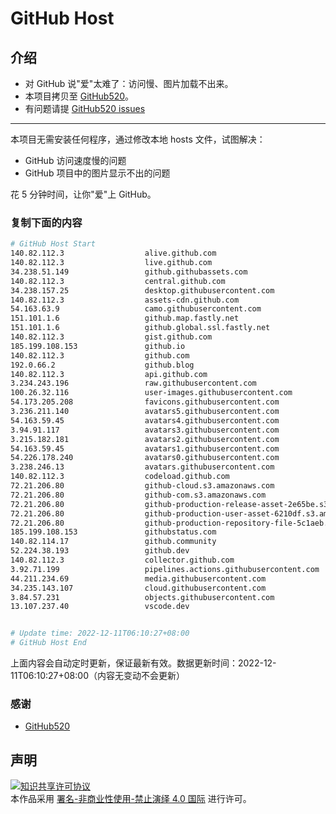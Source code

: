# GitHub Host
## 介绍
- 对 GitHub 说"爱"太难了：访问慢、图片加载不出来。
- 本项目拷贝至 [GitHub520](https://github.com/521xueweihan/GitHub520)。
- 有问题请提 [GitHub520 issues](https://github.com/521xueweihan/GitHub520/issues/new)

---

本项目无需安装任何程序，通过修改本地 hosts 文件，试图解决：
- GitHub 访问速度慢的问题
- GitHub 项目中的图片显示不出的问题

花 5 分钟时间，让你"爱"上 GitHub。

### 复制下面的内容
```bash
# GitHub Host Start
140.82.112.3                  alive.github.com
140.82.112.3                  live.github.com
34.238.51.149                 github.githubassets.com
140.82.112.3                  central.github.com
34.238.157.25                 desktop.githubusercontent.com
140.82.112.3                  assets-cdn.github.com
54.163.63.9                   camo.githubusercontent.com
151.101.1.6                   github.map.fastly.net
151.101.1.6                   github.global.ssl.fastly.net
140.82.112.3                  gist.github.com
185.199.108.153               github.io
140.82.112.3                  github.com
192.0.66.2                    github.blog
140.82.112.3                  api.github.com
3.234.243.196                 raw.githubusercontent.com
100.26.32.116                 user-images.githubusercontent.com
54.173.205.208                favicons.githubusercontent.com
3.236.211.140                 avatars5.githubusercontent.com
54.163.59.45                  avatars4.githubusercontent.com
3.94.91.117                   avatars3.githubusercontent.com
3.215.182.181                 avatars2.githubusercontent.com
54.163.59.45                  avatars1.githubusercontent.com
54.226.178.240                avatars0.githubusercontent.com
3.238.246.13                  avatars.githubusercontent.com
140.82.112.3                  codeload.github.com
72.21.206.80                  github-cloud.s3.amazonaws.com
72.21.206.80                  github-com.s3.amazonaws.com
72.21.206.80                  github-production-release-asset-2e65be.s3.amazonaws.com
72.21.206.80                  github-production-user-asset-6210df.s3.amazonaws.com
72.21.206.80                  github-production-repository-file-5c1aeb.s3.amazonaws.com
185.199.108.153               githubstatus.com
140.82.114.17                 github.community
52.224.38.193                 github.dev
140.82.112.3                  collector.github.com
3.92.71.199                   pipelines.actions.githubusercontent.com
44.211.234.69                 media.githubusercontent.com
34.235.143.107                cloud.githubusercontent.com
3.84.57.231                   objects.githubusercontent.com
13.107.237.40                 vscode.dev


# Update time: 2022-12-11T06:10:27+08:00
# GitHub Host End

```
上面内容会自动定时更新，保证最新有效。数据更新时间：2022-12-11T06:10:27+08:00（内容无变动不会更新）

### 感谢

- [GitHub520](https://github.com/521xueweihan/GitHub520)

## 声明
<a rel="license" href="https://creativecommons.org/licenses/by-nc-nd/4.0/deed.zh"><img alt="知识共享许可协议" style="border-width: 0" src="https://licensebuttons.net/l/by-nc-nd/4.0/88x31.png"></a><br>本作品采用 <a rel="license" href="https://creativecommons.org/licenses/by-nc-nd/4.0/deed.zh">署名-非商业性使用-禁止演绎 4.0 国际</a> 进行许可。